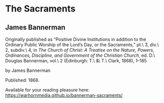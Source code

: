 # The Sacraments

## James Bannerman

Originally published as “Positive Divine Institutions in addition to the Ordinary Public Worship of the Lord’s Day, or the Sacraments,” pt.\ 3, div.\ 2, subdiv.\ 4, in *The Church of Christ: A Treatise on the Nature, Powers, Ordinances, Discipline, and Government of the Christian Church*, ed. D.\ Douglas Bannerman, vol.\ 2 (Edinburgh: T.\ &\ T.\ Clark, 1868), 1–185

by James Bannerman

Published: 1868.

Available for your reading pleasure here:
https://warhornmedia.github.io/bannerman-sacraments/
